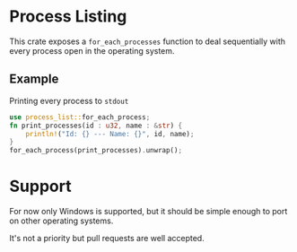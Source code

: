 # Process Listing
This crate exposes a `for_each_processes` function to deal sequentially with every process open in the operating system.

## Example
Printing every process to `stdout`
```Rust
use process_list::for_each_process;
fn print_processes(id : u32, name : &str) {
    println!("Id: {} --- Name: {}", id, name);
}
for_each_process(print_processes).unwrap();
```

# Support
For now only Windows is supported, but it should be simple enough to port on other operating systems. 

It's not a priority but pull requests are well accepted.
